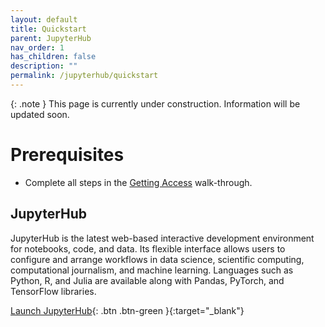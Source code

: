 ```yaml
---
layout: default
title: Quickstart
parent: JupyterHub
nav_order: 1
has_children: false
description: ""
permalink: /jupyterhub/quickstart
---
```


{: .note }
This page is currently under construction. Information will be updated soon.


# Prerequisites
- Complete all steps in the [Getting Access](./gettingaccess) walk-through.

## JupyterHub

JupyterHub is the latest web-based interactive development environment for notebooks, code, and data. Its flexible interface allows users to configure and arrange workflows in data science, scientific computing, computational journalism, and machine learning. Languages such as Python, R, and Julia are available along with Pandas, PyTorch, and TensorFlow libraries.

[Launch JupyterHub](https://sdsu-jupyterhub.nrp-nautilus.io/){: .btn .btn-green }{:target="_blank"}